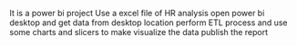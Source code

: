 It is a power bi project
Use a excel file of HR analysis
open power bi desktop and get data from desktop location
perform ETL process and use some charts and slicers to make visualize the data
publish the report 
